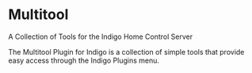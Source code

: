 # Multitool
A Collection of Tools for the Indigo Home Control Server

The Multitool Plugin for Indigo is a collection of simple tools that provide easy access through the Indigo Plugins menu.
